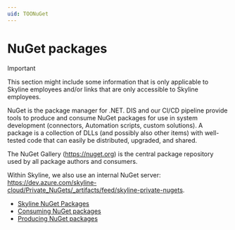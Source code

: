 ```yaml
---
uid: TOONuGet
---
```


# NuGet packages

> [!IMPORTANT]
> This section might include some information that is only applicable to Skyline employees and/or links that are only accessible to Skyline employees.

NuGet is the package manager for .NET. DIS and our CI/CD pipeline provide tools to produce and consume NuGet packages for use in system development (connectors, Automation scripts, custom solutions). A package is a collection of DLLs (and possibly also other items) with well-tested code that can easily be distributed, upgraded, and shared.

The NuGet Gallery (<https://nuget.org>) is the central package repository used by all package authors and consumers.

Within Skyline, we also use an internal NuGet server: <https://dev.azure.com/skyline-cloud/Private_NuGets/_artifacts/feed/skyline-private-nugets>.

- [Skyline NuGet Packages](xref:SkylineNuGetPackages)
- [Consuming NuGet packages](xref:Consuming_NuGet)
- [Producing NuGet packages](xref:Producing_NuGet)

